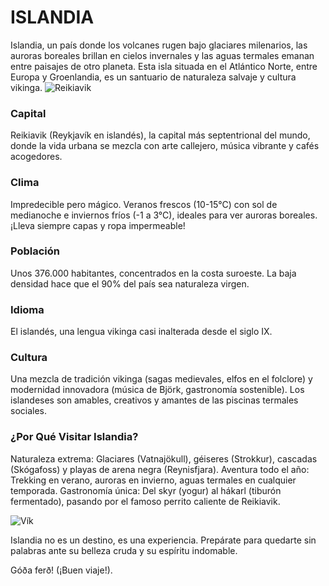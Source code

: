 # ISLANDIA

Islandia, un país donde los volcanes rugen bajo glaciares milenarios, las auroras boreales brillan en cielos invernales y las aguas termales emanan entre paisajes de otro planeta. Esta isla situada en el Atlántico Norte, entre Europa y Groenlandia, es un santuario de naturaleza salvaje y cultura vikinga.
![Reikiavik](https://cms-assets.great.prod.uktrade.digital/images/Markets-Hero-Iceland-original.original.original.jpg)

### Capital
Reikiavik (Reykjavík en islandés), la capital más septentrional del mundo, donde la vida urbana se mezcla con arte callejero, música vibrante y cafés acogedores.

### Clima
Impredecible pero mágico. Veranos frescos (10-15°C) con sol de medianoche e inviernos fríos (-1 a 3°C), ideales para ver auroras boreales. ¡Lleva siempre capas y ropa impermeable!

### Población
Unos 376.000 habitantes, concentrados en la costa suroeste. La baja densidad hace que el 90% del país sea naturaleza virgen.

### Idioma
El islandés, una lengua vikinga casi inalterada desde el siglo IX.

### Cultura
Una mezcla de tradición vikinga (sagas medievales, elfos en el folclore) y modernidad innovadora (música de Björk, gastronomía sostenible). Los islandeses son amables, creativos y amantes de las piscinas termales sociales.

### ¿Por Qué Visitar Islandia?
Naturaleza extrema: Glaciares (Vatnajökull), géiseres (Strokkur), cascadas (Skógafoss) y playas de arena negra (Reynisfjara).
Aventura todo el año: Trekking en verano, auroras en invierno, aguas termales en cualquier temporada.
Gastronomía única: Del skyr (yogur) al hákarl (tiburón fermentado), pasando por el famoso perrito caliente de Reikiavik.

![Vík](https://fotografias.lasexta.com/clipping/cmsimages02/2022/08/25/4EAFA839-257D-4028-9369-B578BD8977F4/descubre-vik-uno-pueblos-mas-bonitos-islandia_97.jpg?crop=1920,1080,x0,y101&width=1600&height=900&optimize=high&format=webply)

Islandia no es un destino, es una experiencia. Prepárate para quedarte sin palabras ante su belleza cruda y su espíritu indomable. 

Góða ferð! (¡Buen viaje!).